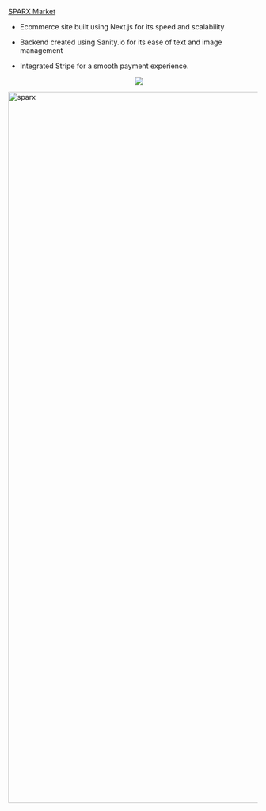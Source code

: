 [SPARX Market](https://sparx-6gnlfgjdw-rdixoncodes.vercel.app/)

- Ecommerce site built using Next.js for its speed and scalability
- Backend created using Sanity.io for its ease of text and image management
- Integrated Stripe for a smooth payment experience.

  <p align="center">
  <a href="https://skillicons.dev">
    <img src="https://skillicons.dev/icons?i=git,kubernetes,docker,c,vim" />
  </a>
</p>

<img width="1437" alt="sparx" src="https://github.com/RDixonCodes/ecommerce/assets/73620531/ff13859b-7fd3-44a8-9105-48b6e4c5c489">

